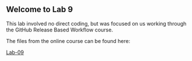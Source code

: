 ## Welcome to Lab 9
This lab involved no direct coding, but was focused on us working through the GitHub Release Based Workflow course.

The files from the online course can be found here:

[Lab-09](https://bassguitarben.github.io/cit281-lab9/lab-09.zip)
